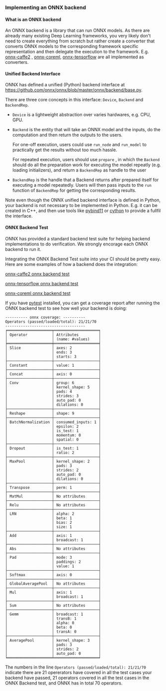 ### Implementing an ONNX backend

#### What is an ONNX backend

An ONNX backend is a library that can run ONNX models. As there are already many existing Deep Learning frameworks, you very likely don't need to create everything from scratch but rather create a converter that converts ONNX models to the corresponding framework specific representation and then delegate the execution to the framework. E.g. [onnx-caffe2](https://github.com/onnx/onnx-caffe2) , [onnx-coreml](https://github.com/onnx/onnx-coreml), [onnx-tensorflow](https://github.com/onnx/onnx-tensorflow) are all implemented as converters.

#### Unified Backend Interface

ONNX has defined a unified (Python) backend interface at https://github.com/onnx/onnx/blob/master/onnx/backend/base.py.

There are three core concepts in this interface: `Device`, `Backend` and `BackendRep`.

- `Device` is a lightweight abstraction over varies hardwares, e.g. CPU, GPU.

- `Backend` is the entity that will take an ONNX model and the inputs, do the computation and then return the outputs to the users.

  For one-off execution, users could use `run_node` and `run_model` to practically get the results without too much hassle.

  For repeated execution, users should use `prepare` , in which the `Backend` should do all the preparation work for executing the model repeatly (e.g. loading initializers), and return a `BackendRep` as handle to the user

- `BackendRep` is the handle that a Backend returns after prepared itself for executing a model repeatedly. Users will then pass inputs to the `run` function of `BackendRep` for getting the corresponding results.

Note even though the ONNX unified backend interface is defined in Python, your backend is not necessary to be implemented in Python. E.g. it can be created in C++, and then use tools like [pybind11](https://github.com/pybind/pybind11) or [cython](http://cython.org/) to provide a fullfil the interface.

#### ONNX Backend Test

ONNX has provided a standard backend test suite for helping backend implementations to do verification. We strongly encorage each ONNX backend to run it.

Integrating the ONNX Backend Test suite into your CI should be pretty easy. Here are some examples of how a backend does the integration:

[onnx-caffe2 onnx backend test](https://github.com/onnx/onnx-caffe2/blob/master/tests/onnx_backend_test.py)

[onnx-tensorflow onnx backend test](https://github.com/onnx/onnx-tensorflow/blob/master/test/onnx_backend_test.py)

[onnx-coreml onnx backend test](https://github.com/onnx/onnx-coreml/blob/master/tests/onnx_backend_test.py)

If you have [pytest](https://docs.pytest.org/en/latest/) installed, you can get a coverage report after running the ONNX backend test to see how well your backend is doing:

```
---------- onnx coverage: ----------
Operators (passed/loaded/total): 21/21/70
------------------------------------
╒════════════════════╤════════════════════╕
│ Operator           │ Attributes         │
│                    │ (name: #values)    │
╞════════════════════╪════════════════════╡
│ Slice              │ axes: 2            │
│                    │ ends: 3            │
│                    │ starts: 3          │
├────────────────────┼────────────────────┤
│ Constant           │ value: 1           │
├────────────────────┼────────────────────┤
│ Concat             │ axis: 0            │
├────────────────────┼────────────────────┤
│ Conv               │ group: 6           │
│                    │ kernel_shape: 5    │
│                    │ pads: 4            │
│                    │ strides: 3         │
│                    │ auto_pad: 0        │
│                    │ dilations: 0       │
├────────────────────┼────────────────────┤
│ Reshape            │ shape: 9           │
├────────────────────┼────────────────────┤
│ BatchNormalization │ consumed_inputs: 1 │
│                    │ epsilon: 2         │
│                    │ is_test: 1         │
│                    │ momentum: 0        │
│                    │ spatial: 0         │
├────────────────────┼────────────────────┤
│ Dropout            │ is_test: 1         │
│                    │ ratio: 2           │
├────────────────────┼────────────────────┤
│ MaxPool            │ kernel_shape: 2    │
│                    │ pads: 3            │
│                    │ strides: 2         │
│                    │ auto_pad: 0        │
│                    │ dilations: 0       │
├────────────────────┼────────────────────┤
│ Transpose          │ perm: 1            │
├────────────────────┼────────────────────┤
│ MatMul             │ No attributes      │
├────────────────────┼────────────────────┤
│ Relu               │ No attributes      │
├────────────────────┼────────────────────┤
│ LRN                │ alpha: 2           │
│                    │ beta: 1            │
│                    │ bias: 2            │
│                    │ size: 1            │
├────────────────────┼────────────────────┤
│ Add                │ axis: 1            │
│                    │ broadcast: 1       │
├────────────────────┼────────────────────┤
│ Abs                │ No attributes      │
├────────────────────┼────────────────────┤
│ Pad                │ mode: 3            │
│                    │ paddings: 2        │
│                    │ value: 1           │
├────────────────────┼────────────────────┤
│ Softmax            │ axis: 0            │
├────────────────────┼────────────────────┤
│ GlobalAveragePool  │ No attributes      │
├────────────────────┼────────────────────┤
│ Mul                │ axis: 1            │
│                    │ broadcast: 1       │
├────────────────────┼────────────────────┤
│ Sum                │ No attributes      │
├────────────────────┼────────────────────┤
│ Gemm               │ broadcast: 1       │
│                    │ transB: 1          │
│                    │ alpha: 0           │
│                    │ beta: 0            │
│                    │ transA: 0          │
├────────────────────┼────────────────────┤
│ AveragePool        │ kernel_shape: 3    │
│                    │ pads: 3            │
│                    │ strides: 2         │
│                    │ auto_pad: 0        │
╘════════════════════╧════════════════════╛
```

The numbers in the line `Operators (passed/loaded/total): 21/21/70` indicate there are 21 opererators have covered in all the test cases your backend have passed, 21 operators covered in all the test cases in the ONNX Backend test, and ONNX has in total 70 operators.